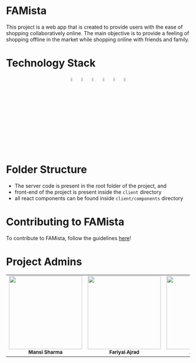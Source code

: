 # FAMista
This project is a web app that is created to provide users with the ease of shopping collaboratively online. The main objective is to provide a feeling of shopping offline in the market while shopping online with friends and family.

<div>
      <h1>Technology Stack</h1>
      <p align ="center">
        <code><img src="https://img.icons8.com/color/48/000000/react-native.png" width="5%" /></code>
        <code><img src="https://img.icons8.com/color/48/000000/firebase.png" width="5%" /></code>
        <code><img src="https://cdn.worldvectorlogo.com/logos/socket-io.svg" width="5%" /></code>
        <code><img src="https://img.icons8.com/windows/64/26e07f/node-js.png" width="5%"/></code>
        <code><img src="https://img.icons8.com/color/64/000000/git.png" width="5%"/></code>
        <code><img src="https://img.icons8.com/color/64/000000/github.png" width="5%"/></code>
      </p>
</div>

# Folder Structure
- The server code is present in the root folder of the project, and
- front-end of the project is present inside the `client` directory
- all react components can be found inside `client/components` directory

# Contributing to FAMista
To contribute to FAMista, follow the guidelines [here](./contributing.md)!

<div>
      <h1>Project Admins</h1>
</div>


<table style="table-layout:fixed; width:100%;">
    <tr align="center">
      <td align="center">
            <a href = "https://github.com/mansi35" style = "text-align:center">
                <img src = "https://avatars.githubusercontent.com/u/53896251?v=4" width="200px;">
                </br><sub><b>Mansi Sharma</b></sub>
            </a>
        </td>
        <td align="center">
            <a href = "https://github.com/pooja-gera" style = "text-align:center">
                <img src = "" width="200px;">
                </br><sub><b>Fariyal Ajrad</b></sub>
            </a>
        </td>
        <td align="center">
            <a href = "https://github.com/cortezsebas232" style = "text-align:center">
                <img src = "https://avatars.githubusercontent.com/u/67101989?v=4" width="200px;">
                </br><sub><b>Aditi Tiwari</b></sub>
            </a>
        </td>
    </tr>
</table>